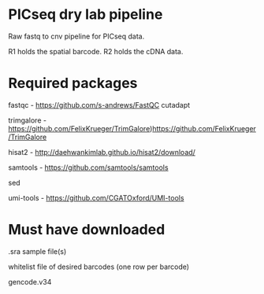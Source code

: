 # PICseq dry lab pipeline
Raw fastq to cnv pipeline for PICseq data.

R1 holds the spatial barcode.
R2 holds the cDNA data.

# Required packages
fastqc - https://github.com/s-andrews/FastQC
  cutadapt

trimgalore - https://github.com/FelixKrueger/TrimGalore)https://github.com/FelixKrueger/TrimGalore

hisat2 - http://daehwankimlab.github.io/hisat2/download/

samtools - https://github.com/samtools/samtools

sed

umi-tools - https://github.com/CGATOxford/UMI-tools


# Must have downloaded
.sra sample file(s)

whitelist file of desired barcodes (one row per barcode)

gencode.v34
